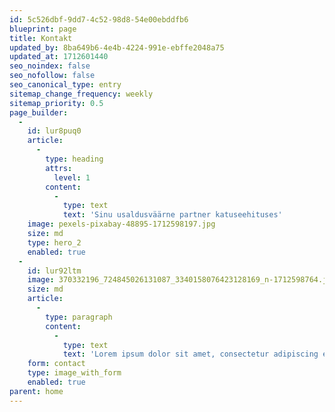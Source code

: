 ```yaml
---
id: 5c526dbf-9dd7-4c52-98d8-54e00ebddfb6
blueprint: page
title: Kontakt
updated_by: 8ba649b6-4e4b-4224-991e-ebffe2048a75
updated_at: 1712601440
seo_noindex: false
seo_nofollow: false
seo_canonical_type: entry
sitemap_change_frequency: weekly
sitemap_priority: 0.5
page_builder:
  -
    id: lur8puq0
    article:
      -
        type: heading
        attrs:
          level: 1
        content:
          -
            type: text
            text: 'Sinu usaldusväärne partner katuseehituses'
    image: pexels-pixabay-48895-1712598197.jpg
    size: md
    type: hero_2
    enabled: true
  -
    id: lur92ltm
    image: 370332196_724845026131087_3340158076423128169_n-1712598764.jpg
    size: md
    article:
      -
        type: paragraph
        content:
          -
            type: text
            text: 'Lorem ipsum dolor sit amet, consectetur adipiscing elit. Suspendisse vitae leo dignissim, sollicitudin nisl vitae.'
    form: contact
    type: image_with_form
    enabled: true
parent: home
---
```

